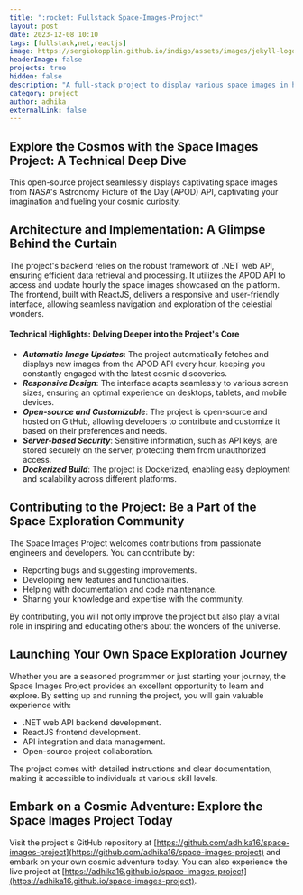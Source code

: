 ```yaml
---
title: ":rocket: Fullstack Space-Images-Project"
layout: post
date: 2023-12-08 10:10
tags: [fullstack,net,reactjs]
image: https://sergiokopplin.github.io/indigo/assets/images/jekyll-logo-light-solid.png
headerImage: false
projects: true
hidden: false
description: "A full-stack project to display various space images in hourly basis. It is constructed by using .NET web API for backend, and ReactJS for frontend."
category: project
author: adhika
externalLink: false
---
```


## Explore the Cosmos with the Space Images Project: A Technical Deep Dive
This open-source project seamlessly displays captivating space images from NASA's Astronomy Picture of the Day (APOD) API, captivating your imagination and fueling your cosmic curiosity.

## Architecture and Implementation: A Glimpse Behind the Curtain
The project's backend relies on the robust framework of .NET web API, ensuring efficient data retrieval and processing. It utilizes the APOD API to access and update hourly the space images showcased on the platform. The frontend, built with ReactJS, delivers a responsive and user-friendly interface, allowing seamless navigation and exploration of the celestial wonders.

#### Technical Highlights: Delving Deeper into the Project's Core
- _**Automatic Image Updates**_: The project automatically fetches and displays new images from the APOD API every hour, keeping you constantly engaged with the latest cosmic discoveries.
- _**Responsive Design**_: The interface adapts seamlessly to various screen sizes, ensuring an optimal experience on desktops, tablets, and mobile devices.
- _**Open-source and Customizable**_: The project is open-source and hosted on GitHub, allowing developers to contribute and customize it based on their preferences and needs.
- _**Server-based Security**_: Sensitive information, such as API keys, are stored securely on the server, protecting them from unauthorized access.
- _**Dockerized Build**_: The project is Dockerized, enabling easy deployment and scalability across different platforms.

## Contributing to the Project: Be a Part of the Space Exploration Community
The Space Images Project welcomes contributions from passionate engineers and developers. You can contribute by:
- Reporting bugs and suggesting improvements.
- Developing new features and functionalities.
- Helping with documentation and code maintenance.
- Sharing your knowledge and expertise with the community.

By contributing, you will not only improve the project but also play a vital role in inspiring and educating others about the wonders of the universe.

## Launching Your Own Space Exploration Journey
Whether you are a seasoned programmer or just starting your journey, the Space Images Project provides an excellent opportunity to learn and explore. By setting up and running the project, you will gain valuable experience with:

- .NET web API backend development.
- ReactJS frontend development.
- API integration and data management.
- Open-source project collaboration.

The project comes with detailed instructions and clear documentation, making it accessible to individuals at various skill levels.

## Embark on a Cosmic Adventure: Explore the Space Images Project Today
Visit the project's GitHub repository at [https://github.com/adhika16/space-images-project](https://github.com/adhika16/space-images-project) and embark on your own cosmic adventure today. You can also experience the live project at [https://adhika16.github.io/space-images-project](https://adhika16.github.io/space-images-project).

